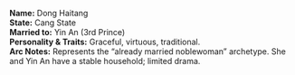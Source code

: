 **Name:** Dong Haitang  
**State:** Cang State  
**Married to:** Yin An (3rd Prince)  
**Personality & Traits:** Graceful, virtuous, traditional.  
**Arc Notes:** Represents the “already married noblewoman” archetype. She and Yin An have a stable household; limited drama.  

